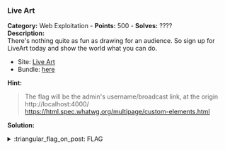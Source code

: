 ### Live Art
**Category:** Web Exploitation - **Points:** 500 - **Solves:** ????  
**Description:**  
There's nothing quite as fun as drawing for an audience. So sign up for LiveArt today and show the world what you can do.  
- Site: [Live Art](http://saturn.picoctf.net:56611/)
- Bundle: [here](./bundle.tar.gz/)

**Hint:**
> The flag will be the admin's username/broadcast link, at the origin http://localhost:4000/  
> https://html.spec.whatwg.org/multipage/custom-elements.html  

**Solution:**  


<details>
  <summary>:triangular_flag_on_post: FLAG</summary>

  ```
  picoCTF{}
  ```
</details>

